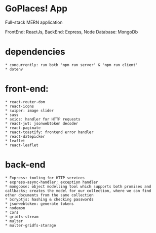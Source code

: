 # GoPlaces! App

Full-stack MERN application

FrontEnd: ReactJs,
BackEnd: Express, Node
Database: MongoDb

# dependencies

    * concurrently: run both 'npm run server' & 'npm run client'
    * dotenv

# front-end:

    * react-router-dom
    * react-icons
    * swiper: image slider
    * sass
    * axios: handler for HTTP requests
    * react-jwt: jsonwebtoken decoder
    * react-paginate
    * react-toastify: frontend error handler
    * react-datepicker
    * leaflet
    * react-leaflet

# back-end

    * Express: tooling for HTTP services
    * express-async-handler: exception handler
    * mongoose: object modelling tool which supports both promises and  callbacks; creates the model for our collection, where we can find other documents from the same collection
    * bcryptjs: hashing & checking passwords
    * jsonwebtoken: generate tokens
    * nodemon
    * cors
    * gridfs-stream
    * multer
    * multer-gridfs-storage
